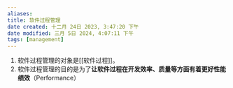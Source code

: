 ```yaml
---
aliases: 
title: 软件过程管理
date created: 十二月 24日 2023, 3:47:20 下午
date modified: 三月 5日 2024, 4:07:11 下午
tags: [management]
---
```

 

1. 软件过程管理的对象是[[软件过程]]。
2. 软件过程管理的目的是为了**让软件过程在开发效率、质量等方面有着更好性能绩效**（Performance）

